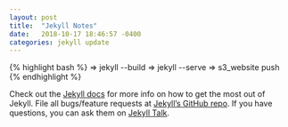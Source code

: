 ```yaml
---
layout: post
title:  "Jekyll Notes"
date:   2018-10-17 18:46:57 -0400
categories: jekyll update
---
```


{% highlight bash %}
=> jekyll --build 
=> jekyll --serve
=> s3_website push
{% endhighlight %}

Check out the [Jekyll docs][jekyll-docs] for more info on how to get the most out of Jekyll. File all bugs/feature requests at [Jekyll’s GitHub repo][jekyll-gh]. If you have questions, you can ask them on [Jekyll Talk][jekyll-talk].

[jekyll-docs]: https://jekyllrb.com/docs/home
[jekyll-gh]:   https://github.com/jekyll/jekyll
[jekyll-talk]: https://talk.jekyllrb.com/
